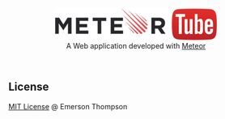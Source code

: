 <p align="center">
  <a href="http://meteortube.meteor.com/" title="Meteor Tube" target="_blank">
    <img src="/public/img/meteor-tube.png" alt="Logo MeteorTube">
  </a>
  <br>
  A Web application developed with <a href="https://www.meteor.com/" target="_blank">Meteor</a>
</p><br>

## License
[MIT License](http://thompsonemerson.mit-license.org/) @ Emerson Thompson
